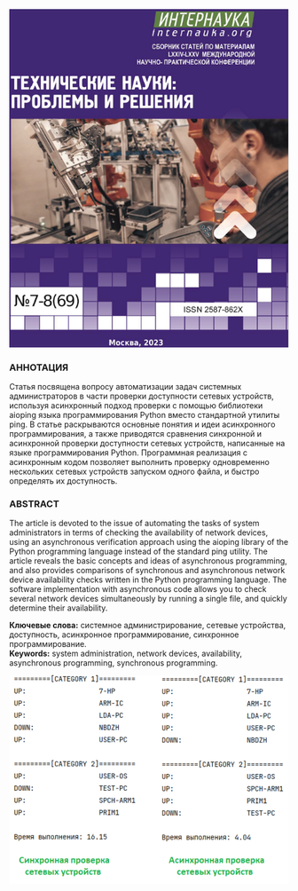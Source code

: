 <div align="center">
<a href="https://www.internauka.org/conf/tech/lxxiv-lxxv" target="_blank">
<img src="https://github.com/legion088/async-checking-services/blob/main/img/article.png"/>
</a>
</div>

### АННОТАЦИЯ<br>
Статья посвящена вопросу автоматизации задач системных администраторов в части проверки доступности сетевых устройств, используя асинхронный подход проверки с помощью библиотеки aioping языка программирования Python вместо стандартной утилиты ping. 
В статье раскрываются основные понятия и идеи асинхронного программирования, а также приводятся сравнения синхронной и асинхронной проверки доступности сетевых устройств, написанные на языке программирования Python.
Программная реализация с асинхронным кодом позволяет выполнить проверку одновременно нескольких сетевых устройств запуском одного файла, и быстро определять их доступность.<br>

### ABSTRACT
The article is devoted to the issue of automating the tasks of system administrators in terms of checking the availability of network devices, using an asynchronous verification approach using the aioping library of the Python programming language instead of the standard ping utility. 
The article reveals the basic concepts and ideas of asynchronous programming, and also provides comparisons of synchronous and asynchronous network device availability checks written in the Python programming language.
The software implementation with asynchronous code allows you to check several network devices simultaneously by running a single file, and quickly determine their availability.

<b>Ключевые слова:</b> системное администрирование, сетевые устройства, доступность, асинхронное программирование, синхронное программирование.<br>
<b>Keywords:</b> system administration, network devices, availability, asynchronous programming, synchronous programming. 

<p align="center">
<img src="https://github.com/legion088/async-checking-services/blob/main/img/result.png"/>
</p>
